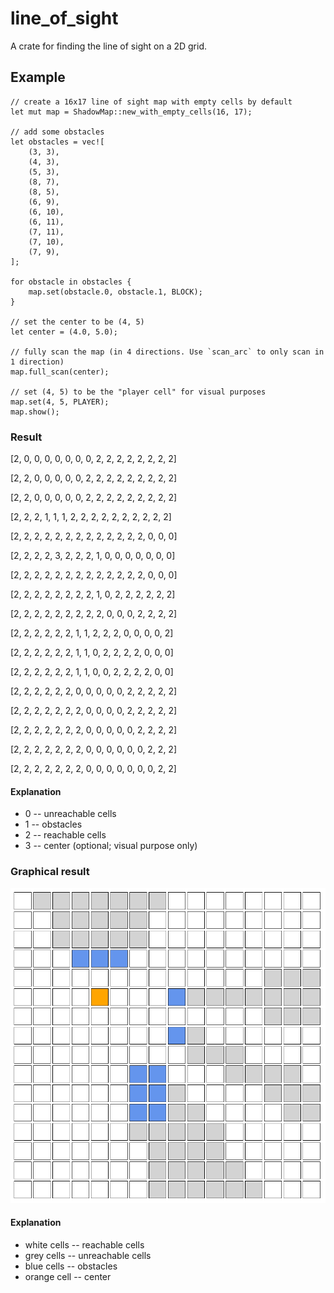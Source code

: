 # line_of_sight

A crate for finding the line of sight on a 2D grid.

## Example

    // create a 16x17 line of sight map with empty cells by default
    let mut map = ShadowMap::new_with_empty_cells(16, 17);

    // add some obstacles
    let obstacles = vec![
        (3, 3),
        (4, 3),
        (5, 3),
        (8, 7),
        (8, 5),
        (6, 9),
        (6, 10),
        (6, 11),
        (7, 11),
        (7, 10),
        (7, 9),
    ];

    for obstacle in obstacles {
        map.set(obstacle.0, obstacle.1, BLOCK);
    }

    // set the center to be (4, 5)
    let center = (4.0, 5.0);
    
    // fully scan the map (in 4 directions. Use `scan_arc` to only scan in 1 direction)
    map.full_scan(center);

    // set (4, 5) to be the "player cell" for visual purposes
    map.set(4, 5, PLAYER);
    map.show();
    
### Result
[2, 0, 0, 0, 0, 0, 0, 0, 2, 2, 2, 2, 2, 2, 2, 2]

[2, 2, 0, 0, 0, 0, 0, 2, 2, 2, 2, 2, 2, 2, 2, 2]

[2, 2, 0, 0, 0, 0, 0, 2, 2, 2, 2, 2, 2, 2, 2, 2]

[2, 2, 2, 1, 1, 1, 2, 2, 2, 2, 2, 2, 2, 2, 2, 2]

[2, 2, 2, 2, 2, 2, 2, 2, 2, 2, 2, 2, 2, 0, 0, 0]

[2, 2, 2, 2, 3, 2, 2, 2, 1, 0, 0, 0, 0, 0, 0, 0]

[2, 2, 2, 2, 2, 2, 2, 2, 2, 2, 2, 2, 2, 0, 0, 0]

[2, 2, 2, 2, 2, 2, 2, 2, 1, 0, 2, 2, 2, 2, 2, 2]

[2, 2, 2, 2, 2, 2, 2, 2, 2, 0, 0, 0, 2, 2, 2, 2]

[2, 2, 2, 2, 2, 2, 1, 1, 2, 2, 2, 0, 0, 0, 0, 2]

[2, 2, 2, 2, 2, 2, 1, 1, 0, 2, 2, 2, 2, 0, 0, 0]

[2, 2, 2, 2, 2, 2, 1, 1, 0, 0, 2, 2, 2, 2, 0, 0]

[2, 2, 2, 2, 2, 2, 0, 0, 0, 0, 0, 2, 2, 2, 2, 2]

[2, 2, 2, 2, 2, 2, 2, 0, 0, 0, 0, 2, 2, 2, 2, 2]

[2, 2, 2, 2, 2, 2, 2, 0, 0, 0, 0, 0, 2, 2, 2, 2]

[2, 2, 2, 2, 2, 2, 2, 0, 0, 0, 0, 0, 0, 2, 2, 2]

[2, 2, 2, 2, 2, 2, 2, 0, 0, 0, 0, 0, 0, 0, 2, 2]

#### Explanation
* 0 -- unreachable cells
* 1 -- obstacles
* 2 -- reachable cells
* 3 -- center (optional; visual purpose only)

### Graphical result
![Line of sight](https://github.com/dydokamil/rust_line_of_sight/blob/master/img/line-of-sight2.png?raw=true)

#### Explanation
* white cells -- reachable cells
* grey cells -- unreachable cells
* blue cells -- obstacles
* orange cell -- center
